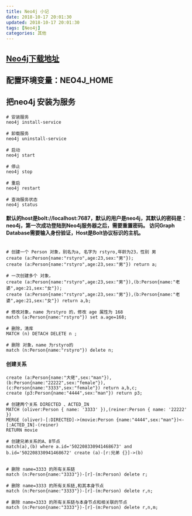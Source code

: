 ```yaml
---
title: Neo4j 小记
date: 2018-10-17 20:01:30
updated: 2018-10-17 20:01:30
tags: [Neo4j]
categories: 其他
---
```

## [Neo4j下载地址](https://neo4j.com/download-center/#releases)
## 配置环境变量：NEO4J_HOME
## 把neo4j 安装为服务
```
# 安装服务
neo4j install-service

# 卸载服务
neo4j uninstall-service

# 启动
neo4j start

# 停止
neo4j stop
	
# 重启
neo4j restart

# 查询服务状态
neo4j status

```

#### 默认的host是bolt://localhost:7687，默认的用户是neo4j，其默认的密码是：neo4j，第一次成功登陆到Neo4j服务器之后，需要重置密码。 访问Graph Database需要输入身份验证，Host是Bolt协议标识的主机。


```

# 创建一个 Person 对象，别名为a, 名字为 rstyro,年龄为23，性别 男
create (a:Person{name:"rstyro",age:23,sex:"男"});
create (a:Person{name:"rstyro",age:23,sex:"男"}) return a;

# 一次创建多个 对象，
create (a:Person{name:"rstyro",age:23,sex:"男"}),(b:Person{name:"老婆",age:21,sex:"女"});
create (a:Person{name:"rstyro",age:23,sex:"男"}),(b:Person{name:"老婆",age:21,sex:"女"}) return a,b;

# 修改对象，name 为rstyro 的，修改 age 属性为 168
match (a:Person{name:"rstyro"}) set a.age=168;

# 删除，清库
MATCH (n) DETACH DELETE n ;

# 删除 对象，name 为rstyro的
match (n:Person{name:"rstyro"}) delete n;
```

#### 创建关系
```
create (a:Person{name:"大佬",sex:"man"}),(b:Person{name:"22222",sex:"female"}),(c:Person{name:"3333",sex:"female"}) return a,b,c;
create (p3:Person{name:"4444",sex:"man"}) return p3;

# 创建两个关系 DIRECTED 、ACTED_IN
MATCH (oliver:Person { name: '3333' }),(reiner:Person { name: '22222' })
MERGE (oliver)-[:DIRECTED]->(movie:Person {name:"4444",sex:"man"})<-[:ACTED_IN]-(reiner)
RETURN movie

# 创建兄弟关系的A、B节点
match(a),(b) where a.id='502208330941468673' and b.id='502208330941468672' create (a)-[r:兄弟 {}]->(b)


# 删除 name=3333 的所有关系链
match (n:Person{name:"3333"})-[r]-(m:Person) delete r;

# 删除 name=3333 的所有关系链,和其本身节点
match (n:Person{name:"3333"})-[r]-(m:Person) delete r,n;

# 删除 name=3333 的所有关系链与本身节点和相关联的节点
match (n:Person{name:"3333"})-[r]-(m:Person) delete r,n,m;

```
